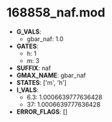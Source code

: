 # 168858_naf.mod

- **G_VALS**:
  - gbar_naf: 1.0
- **GATES**:
  - h: 1
  - m: 3
- **SUFFIX**: naf
- **GMAX_NAME**: gbar_naf
- **STATES**: ['m', 'h']
- **I_VALS**:
  - 6.3: 1.0006639777636428
  - 37: 1.0006639777636428
- **ERROR_FLAGS**: []
